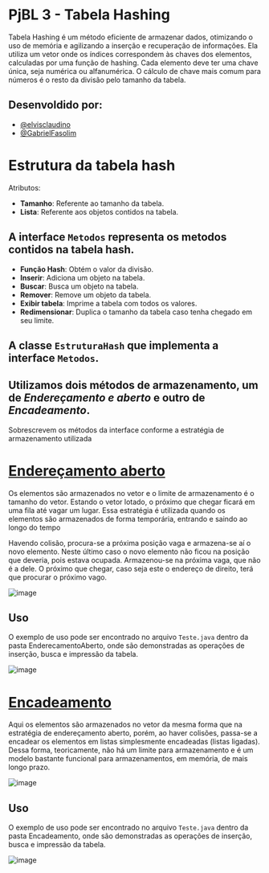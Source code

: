 
# PjBL 3 - Tabela Hashing

Tabela Hashing é um método eficiente de armazenar dados, otimizando o uso de memória e agilizando a inserção e recuperação de informações. Ela utiliza um vetor onde os índices correspondem às chaves dos elementos, calculadas por uma função de hashing. Cada elemento deve ter uma chave única, seja numérica ou alfanumérica. O cálculo de chave mais comum para números é o resto da divisão pelo tamanho da tabela.


## Desenvoldido por:

- [@elvisclaudino](https://github.com/elvisclaudino)
- [@GabrielFasolim](https://github.com/GabrielFasolim)

# Estrutura da tabela hash

<p>Atributos:</p>

- **Tamanho**: Referente ao tamanho da tabela.
- **Lista**: Referente aos objetos contidos na tabela.

## A interface `Metodos` representa os metodos contidos na tabela hash.
- **Função Hash**: Obtém o valor da divisão.
- **Inserir**: Adiciona um objeto na tabela.
- **Buscar**: Busca um objeto na tabela.
- **Remover**: Remove um objeto da tabela.
- **Exibir tabela**: Imprime a tabela com todos os valores.
- **Redimensionar**: Duplica o tamanho da tabela caso tenha chegado em seu limite.

## A classe `EstruturaHash` que implementa a interface `Metodos`.
## Utilizamos dois métodos de armazenamento, um de *Endereçamento e aberto* e outro de *Encadeamento*.

<p>Sobrescrevem os métodos da interface conforme a estratégia de armazenamento utilizada</p>

# [Endereçamento aberto](https://edisciplinas.usp.br/pluginfile.php/2340743/mod_resource/content/1/ACH2002-Aula20-HashEnderecamentoAberto.pdf)

Os elementos são armazenados no vetor e o limite de armazenamento é o tamanho do vetor.
Estando o vetor lotado, o próximo que chegar ficará em uma fila até vagar um lugar. Essa
estratégia é utilizada quando os elementos são armazenados de forma temporária, entrando
e saindo ao longo do tempo

Havendo colisão, procura-se a próxima posição vaga e armazena-se aí o novo elemento.
Neste último caso o novo elemento não ficou na posição que deveria, pois estava ocupada.
Armazenou-se na próxima vaga, que não é a dele. O próximo que chegar, caso seja este o
endereço de direito, terá que procurar o próximo vago. 

![image](https://github.com/elvisclaudino/hash-table/assets/102040112/be225014-7a76-40dd-8c82-ad24dfff4e7d)

## Uso

O exemplo de uso pode ser encontrado no arquivo `Teste.java` dentro da pasta EnderecamentoAberto, onde são demonstradas as operações de inserção, busca e impressão da tabela.

![image](https://github.com/elvisclaudino/hash-table/assets/102040112/2e847ceb-a5e5-476f-82f8-5125ac37d0b1)

# [Encadeamento](https://braganholo.github.io/material/ed/13-TabelasHash-Encadeamento-Exterior.pdf)

Aqui os elementos são armazenados no vetor da mesma forma que na estratégia de
endereçamento aberto, porém, ao haver colisões, passa-se a encadear os elementos em
listas simplesmente encadeadas (listas ligadas). Dessa forma, teoricamente, não há um
limite para armazenamento e é um modelo bastante funcional para armazenamentos, em
memória, de mais longo prazo.

![image](https://github.com/elvisclaudino/hash-table/assets/102040112/1293b1f3-b872-4d0c-8d54-7f8780d1fbbb)

## Uso

O exemplo de uso pode ser encontrado no arquivo `Teste.java` dentro da pasta Encadeamento, onde são demonstradas as operações de inserção, busca e impressão da tabela.

![image](https://github.com/elvisclaudino/hash-table/assets/102040112/59fb92d3-428a-4036-9094-03daf7a03b57)








